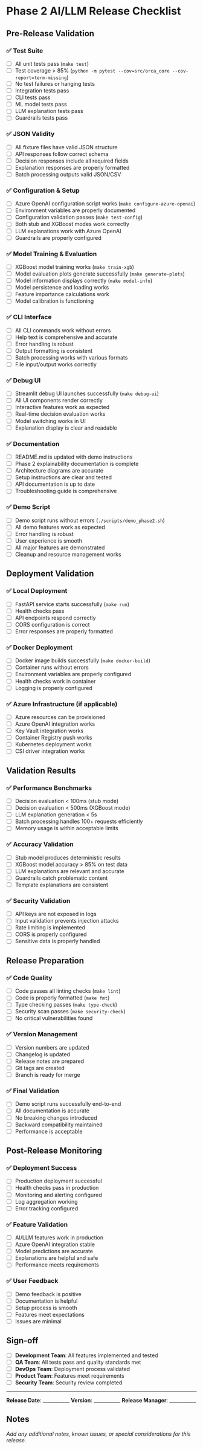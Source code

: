 # Phase 2 AI/LLM Release Checklist

## Pre-Release Validation

### ✅ Test Suite
- [ ] All unit tests pass (`make test`)
- [ ] Test coverage > 85% (`python -m pytest --cov=src/orca_core --cov-report=term-missing`)
- [ ] No test failures or hanging tests
- [ ] Integration tests pass
- [ ] CLI tests pass
- [ ] ML model tests pass
- [ ] LLM explanation tests pass
- [ ] Guardrails tests pass

### ✅ JSON Validity
- [ ] All fixture files have valid JSON structure
- [ ] API responses follow correct schema
- [ ] Decision responses include all required fields
- [ ] Explanation responses are properly formatted
- [ ] Batch processing outputs valid JSON/CSV

### ✅ Configuration & Setup
- [ ] Azure OpenAI configuration script works (`make configure-azure-openai`)
- [ ] Environment variables are properly documented
- [ ] Configuration validation passes (`make test-config`)
- [ ] Both stub and XGBoost modes work correctly
- [ ] LLM explanations work with Azure OpenAI
- [ ] Guardrails are properly configured

### ✅ Model Training & Evaluation
- [ ] XGBoost model training works (`make train-xgb`)
- [ ] Model evaluation plots generate successfully (`make generate-plots`)
- [ ] Model information displays correctly (`make model-info`)
- [ ] Model persistence and loading works
- [ ] Feature importance calculations work
- [ ] Model calibration is functioning

### ✅ CLI Interface
- [ ] All CLI commands work without errors
- [ ] Help text is comprehensive and accurate
- [ ] Error handling is robust
- [ ] Output formatting is consistent
- [ ] Batch processing works with various formats
- [ ] File input/output works correctly

### ✅ Debug UI
- [ ] Streamlit debug UI launches successfully (`make debug-ui`)
- [ ] All UI components render correctly
- [ ] Interactive features work as expected
- [ ] Real-time decision evaluation works
- [ ] Model switching works in UI
- [ ] Explanation display is clear and readable

### ✅ Documentation
- [ ] README.md is updated with demo instructions
- [ ] Phase 2 explainability documentation is complete
- [ ] Architecture diagrams are accurate
- [ ] Setup instructions are clear and tested
- [ ] API documentation is up to date
- [ ] Troubleshooting guide is comprehensive

### ✅ Demo Script
- [ ] Demo script runs without errors (`./scripts/demo_phase2.sh`)
- [ ] All demo features work as expected
- [ ] Error handling is robust
- [ ] User experience is smooth
- [ ] All major features are demonstrated
- [ ] Cleanup and resource management works

## Deployment Validation

### ✅ Local Deployment
- [ ] FastAPI service starts successfully (`make run`)
- [ ] Health checks pass
- [ ] API endpoints respond correctly
- [ ] CORS configuration is correct
- [ ] Error responses are properly formatted

### ✅ Docker Deployment
- [ ] Docker image builds successfully (`make docker-build`)
- [ ] Container runs without errors
- [ ] Environment variables are properly configured
- [ ] Health checks work in container
- [ ] Logging is properly configured

### ✅ Azure Infrastructure (if applicable)
- [ ] Azure resources can be provisioned
- [ ] Azure OpenAI integration works
- [ ] Key Vault integration works
- [ ] Container Registry push works
- [ ] Kubernetes deployment works
- [ ] CSI driver integration works

## Validation Results

### ✅ Performance Benchmarks
- [ ] Decision evaluation < 100ms (stub mode)
- [ ] Decision evaluation < 500ms (XGBoost mode)
- [ ] LLM explanation generation < 5s
- [ ] Batch processing handles 100+ requests efficiently
- [ ] Memory usage is within acceptable limits

### ✅ Accuracy Validation
- [ ] Stub model produces deterministic results
- [ ] XGBoost model accuracy > 85% on test data
- [ ] LLM explanations are relevant and accurate
- [ ] Guardrails catch problematic content
- [ ] Template explanations are consistent

### ✅ Security Validation
- [ ] API keys are not exposed in logs
- [ ] Input validation prevents injection attacks
- [ ] Rate limiting is implemented
- [ ] CORS is properly configured
- [ ] Sensitive data is properly handled

## Release Preparation

### ✅ Code Quality
- [ ] Code passes all linting checks (`make lint`)
- [ ] Code is properly formatted (`make fmt`)
- [ ] Type checking passes (`make type-check`)
- [ ] Security scan passes (`make security-check`)
- [ ] No critical vulnerabilities found

### ✅ Version Management
- [ ] Version numbers are updated
- [ ] Changelog is updated
- [ ] Release notes are prepared
- [ ] Git tags are created
- [ ] Branch is ready for merge

### ✅ Final Validation
- [ ] Demo script runs successfully end-to-end
- [ ] All documentation is accurate
- [ ] No breaking changes introduced
- [ ] Backward compatibility maintained
- [ ] Performance is acceptable

## Post-Release Monitoring

### ✅ Deployment Success
- [ ] Production deployment successful
- [ ] Health checks pass in production
- [ ] Monitoring and alerting configured
- [ ] Log aggregation working
- [ ] Error tracking configured

### ✅ Feature Validation
- [ ] AI/LLM features work in production
- [ ] Azure OpenAI integration stable
- [ ] Model predictions are accurate
- [ ] Explanations are helpful and safe
- [ ] Performance meets requirements

### ✅ User Feedback
- [ ] Demo feedback is positive
- [ ] Documentation is helpful
- [ ] Setup process is smooth
- [ ] Features meet expectations
- [ ] Issues are minimal

## Sign-off

- [ ] **Development Team**: All features implemented and tested
- [ ] **QA Team**: All tests pass and quality standards met
- [ ] **DevOps Team**: Deployment process validated
- [ ] **Product Team**: Features meet requirements
- [ ] **Security Team**: Security review completed

---

**Release Date**: ___________
**Version**: ___________
**Release Manager**: ___________

## Notes

_Add any additional notes, known issues, or special considerations for this release._
